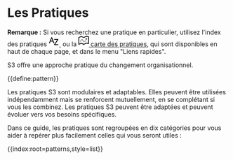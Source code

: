 # Les Pratiques

<only presets="jekyll">
<div class="homepage-box hp-box-green">
<p><strong>Remarque :</strong> Si vous recherchez une pratique en particulier, utilisez l'index des pratiques <a href="pattern-index.html" ><img src="img/a-z.png"/>&nbsp;</a> ou la <a href="map.html" ><img src="img/map.png"/>&nbsp;carte des pratiques</a>, qui sont disponibles en haut de chaque page, et dans le menu "Liens rapides".</p>
</div>
</only>

S3 offre une approche pratique du changement organisationnel.

{{define:pattern}}

Les pratiques S3 sont modulaires et adaptables. Elles peuvent être utilisées indépendamment mais se renforcent mutuellement, en se complétant si vous les combinez. Les pratiques S3 peuvent être adaptées et peuvent évoluer vers vos besoins spécifiques.

Dans ce guide, les pratiques sont regroupées en dix catégories pour vous aider à repérer plus facilement celles qui vous seront utiles :

{{index:root=patterns,style=list}}

